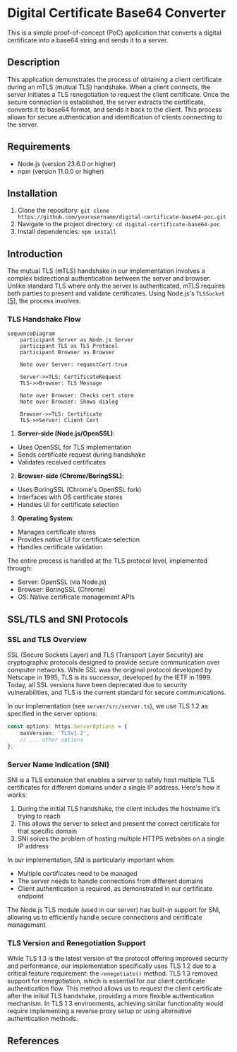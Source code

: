 # Digital Certificate Base64 Converter

This is a simple proof-of-concept (PoC) application that converts a digital certificate into a base64 string and sends it to a server.

## Description

This application demonstrates the process of obtaining a client certificate during an mTLS (mutual TLS) handshake. When a client connects, the server initiates a TLS renegotiation to request the client certificate. Once the secure connection is established, the server extracts the certificate, converts it to base64 format, and sends it back to the client. This process allows for secure authentication and identification of clients connecting to the server.

## Requirements

- Node.js (version 23.6.0 or higher)
- npm (version 11.0.0 or higher)

## Installation

1. Clone the repository: `git clone https://github.com/yourusername/digital-certificate-base64-poc.git`
2. Navigate to the project directory: `cd digital-certificate-base64-poc`
3. Install dependencies: `npm install`

## Introduction

The mutual TLS (mTLS) handshake in our implementation involves a complex bidirectional authentication between the server and browser. Unlike standard TLS where only the server is authenticated, mTLS requires both parties to present and validate certificates. Using Node.js's `TLSSocket` [[5]], the process involves:

### TLS Handshake Flow

```mermaid
sequenceDiagram
    participant Server as Node.js Server
    participant TLS as TLS Protocol
    participant Browser as Browser
    
    Note over Server: requestCert:true
    
    Server->>TLS: CertificateRequest
    TLS->>Browser: TLS Message
    
    Note over Browser: Checks cert store
    Note over Browser: Shows dialog
    
    Browser->>TLS: Certificate
    TLS->>Server: Client Cert
```

1. **Server-side (Node.js/OpenSSL)**:
- Uses OpenSSL for TLS implementation
- Sends certificate request during handshake
- Validates received certificates

2. **Browser-side (Chrome/BoringSSL)**:
- Uses BoringSSL (Chrome's OpenSSL fork)
- Interfaces with OS certificate stores
- Handles UI for certificate selection

3. **Operating System**:
- Manages certificate stores
- Provides native UI for certificate selection
- Handles certificate validation

The entire process is handled at the TLS protocol level, implemented through:
- Server: OpenSSL (via Node.js)
- Browser: BoringSSL (Chrome)
- OS: Native certificate management APIs

## SSL/TLS and SNI Protocols

### SSL and TLS Overview
SSL (Secure Sockets Layer) and TLS (Transport Layer Security) are cryptographic protocols designed to provide secure communication over computer networks. While SSL was the original protocol developed by Netscape in 1995, TLS is its successor, developed by the IETF in 1999. Today, all SSL versions have been deprecated due to security vulnerabilities, and TLS is the current standard for secure communications.

In our implementation (see `server/src/server.ts`), we use TLS 1.2 as specified in the server options:
```typescript
const options: https.ServerOptions = {
    maxVersion: 'TLSv1.2',
    // ... other options
};
```

### Server Name Indication (SNI)
SNI is a TLS extension that enables a server to safely host multiple TLS certificates for different domains under a single IP address. Here's how it works:

1. During the initial TLS handshake, the client includes the hostname it's trying to reach
2. This allows the server to select and present the correct certificate for that specific domain
3. SNI solves the problem of hosting multiple HTTPS websites on a single IP address

In our implementation, SNI is particularly important when:
- Multiple certificates need to be managed
- The server needs to handle connections from different domains
- Client authentication is required, as demonstrated in our certificate endpoint

The Node.js TLS module (used in our server) has built-in support for SNI, allowing us to efficiently handle secure connections and certificate management.

### TLS Version and Renegotiation Support
While TLS 1.3 is the latest version of the protocol offering improved security and performance, our implementation specifically uses TLS 1.2 due to a critical feature requirement: the `renegotiate()` method. TLS 1.3 removed support for renegotiation, which is essential for our client certificate authentication flow. This method allows us to request the client certificate after the initial TLS handshake, providing a more flexible authentication mechanism. In TLS 1.3 environments, achieving similar functionality would require implementing a reverse proxy setup or using alternative authentication methods.



## References

[1]: https://goteleport.com/blog/turbo-charge-tls-with-alpn-sni/
[2]: https://nodejs.org/api/tls.html#alpn-and-sni
[3]: https://nodejs.org/api/tls.html#tlssocketgetpeercertificatedetailed
[4]: https://nodejs.org/api/tls.html#tlssocketrenegotiateoptions-callback
[5]: https://nodejs.org/api/tls.html#class-tlstlssocket